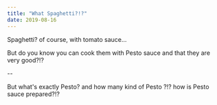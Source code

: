 ```yaml
---
title: "What Spaghetti?!?"
date: 2019-08-16
---
```


Spaghetti? of course, with tomato sauce...

But do you know you can cook them with Pesto sauce and that they are very good?!?

--

But what's exactly Pesto? and how many kind of Pesto ?!? how is Pesto sauce prepared?!?

